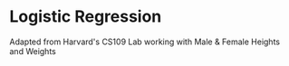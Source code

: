 # Logistic Regression
Adapted from Harvard's CS109 Lab working with Male & Female Heights and Weights  
